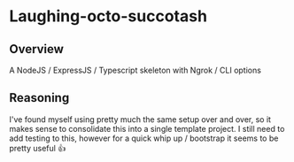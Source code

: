 # Laughing-octo-succotash

## Overview
A NodeJS / ExpressJS / Typescript skeleton with Ngrok / CLI options

## Reasoning
I've found myself using pretty much the same setup over and over, so it makes sense to consolidate this into a single template project. I still need to add testing to this, however for a quick whip up / bootstrap it seems to be pretty useful :+1:
